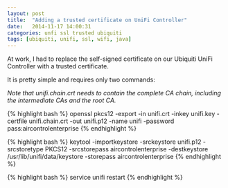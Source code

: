 ```yaml
---
layout: post
title:  "Adding a trusted certificate on UniFi Controller"
date:   2014-11-17 14:00:31
categories: unfi ssl trusted ubiquiti
tags: [ubiquiti, unifi, ssl, wifi, java]
---
```


At work, I had to replace the self-signed certificate on our Ubiquiti UniFi Controller with a trusted certificate.
<!--excerpt-->
It is pretty simple and requires only two commands:

*Note that unifi.chain.crt needs to contain the complete CA chain, including the intermediate CAs and the root CA.* 

{% highlight bash %}
openssl pkcs12 -export -in unifi.crt -inkey unifi.key -certfile unifi.chain.crt -out unifi.p12 -name unifi -password pass:aircontrolenterprise
{% endhighlight %}

{% highlight bash %}
keytool -importkeystore -srckeystore unifi.p12 -srcstoretype PKCS12 -srcstorepass aircontrolenterprise -destkeystore /usr/lib/unifi/data/keystore -storepass aircontrolenterprise
{% endhighlight %}

{% highlight bash %}
service unifi restart 
{% endhighlight %} 
